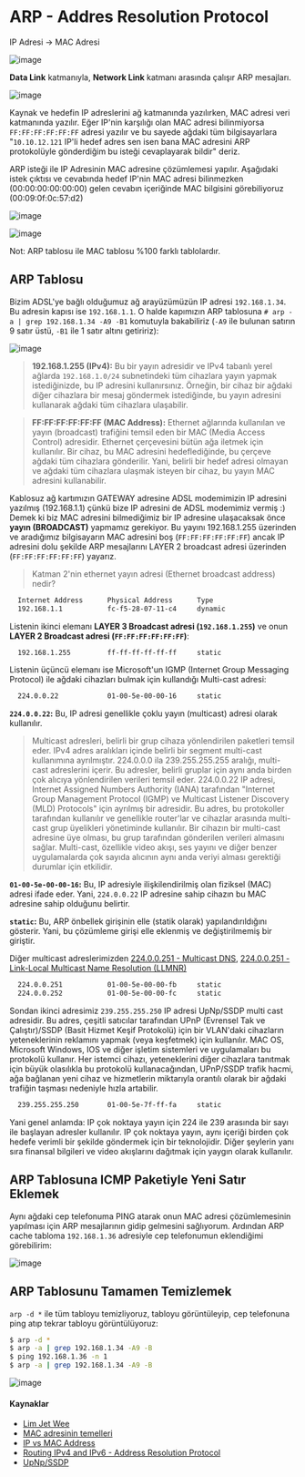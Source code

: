 # ARP - Addres Resolution Protocol

IP Adresi -> MAC Adresi 

![image](https://user-images.githubusercontent.com/261946/146691943-60ec9f9d-b6ab-4cf1-a734-ff6fa7371f79.png)

**Data Link** katmanıyla, **Network Link** katmanı arasında çalışır ARP mesajları. 

![image](https://github.com/cemtopkaya/my-notes/assets/261946/455bee22-7b35-488a-a25e-a35f41f8e49e)

Kaynak ve hedefin IP adreslerini ağ katmanında yazılırken, MAC adresi veri katmanında yazılır. Eğer IP'nin karşılığı olan MAC adresi bilinmiyorsa `FF:FF:FF:FF:FF:FF` adresi yazılır ve bu sayede ağdaki tüm bilgisayarlara "`10.10.12.121` IP'li hedef adres sen isen bana MAC adresini ARP protokolüyle gönderdiğim bu isteği cevaplayarak bildir" deriz.

ARP isteği ile IP Adresinin MAC adresine çözümlemesi yapılır. Aşağıdaki istek çıktısı ve cevabında hedef IP'nin MAC adresi bilinmezken (00:00:00:00:00:00) gelen cevabın içeriğinde MAC bilgisini görebiliyoruz (00:09:0f:0c:57:d2)

![image](https://user-images.githubusercontent.com/261946/146691732-f0942551-3aee-469c-a7e3-41eb591c35e2.png)

![image](https://user-images.githubusercontent.com/261946/146691782-d645ff1e-010c-47ad-a763-8bc7a48eb2b2.png)

Not: ARP tablosu ile MAC tablosu %100 farklı tablolardır.

## ARP Tablosu
Bizim ADSL'ye bağlı olduğumuz ağ arayüzümüzün IP adresi `192.168.1.34`. Bu adresin kapısı ise `192.168.1.1`. 
O halde kapımızın ARP tablosuna `# arp -a | grep 192.168.1.34 -A9 -B1` komutuyla bakabiliriz (`-A9` ile bulunan satırın 9 satır üstü, `-B1` ile 1 satır altını getiririz):

![image](https://user-images.githubusercontent.com/261946/146694933-95229653-38ee-415a-8c5f-b4bd31d9f205.png)

> **192.168.1.255 (IPv4):** Bu bir yayın adresidir ve IPv4 tabanlı yerel ağlarda `192.168.1.0/24` subnetindeki tüm cihazlara yayın yapmak istediğinizde, bu IP adresini kullanırsınız. Örneğin, bir cihaz bir ağdaki diğer cihazlara bir mesaj göndermek istediğinde, bu yayın adresini kullanarak ağdaki tüm cihazlara ulaşabilir.

> **FF:FF:FF:FF:FF:FF (MAC Address):** Ethernet ağlarında kullanılan ve yayın (broadcast) trafiğini temsil eden bir MAC (Media Access Control) adresidir. Ethernet çerçevesini bütün ağa iletmek için kullanılır. Bir cihaz, bu MAC adresini hedeflediğinde, bu çerçeve ağdaki tüm cihazlara gönderilir. Yani, belirli bir hedef adresi olmayan ve ağdaki tüm cihazlara ulaşmak isteyen bir cihaz, bu yayın MAC adresini kullanabilir.

Kablosuz ağ kartımızın GATEWAY adresine ADSL modemimizin IP adresini yazılmış (192.168.1.1) çünkü bize IP adresini de ADSL modemimiz vermiş :)
Demek ki biz MAC adresini bilmediğimiz bir IP adresine ulaşacaksak önce **yayın (BROADCAST)** yapmamız gerekiyor. Bu yayını 192.168.1.255 üzerinden ve aradığımız bilgisayarın MAC adresini boş (`FF:FF:FF:FF:FF:FF`) ancak IP adresini dolu şekilde ARP mesajlarını LAYER 2 broadcast adresi üzerinden (`FF:FF:FF:FF:FF:FF`) yayarız.

> Katman 2'nin ethernet yayın adresi (Ethernet broadcast address) nedir?

```bash
  Internet Address      Physical Address      Type
  192.168.1.1           fc-f5-28-07-11-c4     dynamic
```

Listenin ikinci elemanı **LAYER 3 Broadcast adresi (`192.168.1.255`)** ve onun **LAYER 2 Broadcast adresi (`FF:FF:FF:FF:FF:FF`)**:
```bash
  192.168.1.255         ff-ff-ff-ff-ff-ff     static
```

Listenin üçüncü elemanı ise Microsoft'un IGMP (Internet Group Messaging Protocol) ile ağdaki cihazları bulmak için kullandığı Multi-cast adresi:
```bash
  224.0.0.22            01-00-5e-00-00-16     static
```

**`224.0.0.22`:** Bu, IP adresi genellikle çoklu yayın (multicast) adresi olarak kullanılır. 

> Multicast adresleri, belirli bir grup cihaza yönlendirilen paketleri temsil eder. IPv4 adres aralıkları içinde belirli bir segment multi-cast kullanımına ayrılmıştır. 224.0.0.0 ila 239.255.255.255 aralığı, multi-cast adreslerini içerir. Bu adresler, belirli gruplar için aynı anda birden çok alıcıya yönlendirilen verileri temsil eder.
> 224.0.0.22 IP adresi, Internet Assigned Numbers Authority (IANA) tarafından "Internet Group Management Protocol (IGMP) ve Multicast Listener Discovery (MLD) Protocols" için ayrılmış bir adresidir. Bu adres, bu protokoller tarafından kullanılır ve genellikle router'lar ve cihazlar arasında multi-cast grup üyelikleri yönetiminde kullanılır.
> Bir cihazın bir multi-cast adresine üye olması, bu grup tarafından gönderilen verileri almasını sağlar. Multi-cast, özellikle video akışı, ses yayını ve diğer benzer uygulamalarda çok sayıda alıcının aynı anda veriyi alması gerektiği durumlar için etkilidir.

**`01-00-5e-00-00-16`:** Bu, IP adresiyle ilişkilendirilmiş olan fiziksel (MAC) adresi ifade eder. Yani, `224.0.0.22` IP adresine sahip cihazın bu MAC adresine sahip olduğunu belirtir.

**`static`:** Bu, ARP önbellek girişinin elle (statik olarak) yapılandırıldığını gösterir. Yani, bu çözümleme girişi elle eklenmiş ve değiştirilmemiş bir giriştir.


Diğer multicast adreslerimizden [224.0.0.251 - Multicast DNS](https://www.rfc-editor.org/rfc/rfc6762.html), [224.0.0.251 - Link-Local Multicast Name Resolution (LLMNR)](https://www.rfc-editor.org/rfc/rfc4795.html) 
``` bash
  224.0.0.251           01-00-5e-00-00-fb     static
  224.0.0.252           01-00-5e-00-00-fc     static
```

Sondan ikinci adresimiz `239.255.255.250` IP adresi  UpNp/SSDP multi cast adresidir.
Bu adres, çeşitli satıcılar tarafından UPnP (Evrensel Tak ve Çalıştır)/SSDP (Basit Hizmet Keşif Protokolü) için bir VLAN'daki cihazların yeteneklerinin reklamını yapmak (veya keşfetmek) için kullanılır. MAC OS, Microsoft Windows, IOS ve diğer işletim sistemleri ve uygulamaları bu protokolü kullanır. Her istemci cihazı, yeteneklerini diğer cihazlara tanıtmak için büyük olasılıkla bu protokolü kullanacağından, UPnP/SSDP trafik hacmi, ağa bağlanan yeni cihaz ve hizmetlerin miktarıyla orantılı olarak bir ağdaki trafiğin taşması nedeniyle hızla artabilir.
```bash
  239.255.255.250       01-00-5e-7f-ff-fa     static
```

Yani genel anlamda: IP çok noktaya yayın için 224 ile 239 arasında bir sayı ile başlayan adresler kullanılır. IP çok noktaya yayın, aynı içeriği birden çok hedefe verimli bir şekilde göndermek için bir teknolojidir. Diğer şeylerin yanı sıra finansal bilgileri ve video akışlarını dağıtmak için yaygın olarak kullanılır.

## ARP Tablosuna ICMP Paketiyle Yeni Satır Eklemek
Aynı ağdaki cep telefonuma PING atarak onun MAC adresi çözümlemesinin yapılması için ARP mesajlarının gidip gelmesini sağlıyorum. Ardından ARP cache tabloma `192.168.1.36` adresiyle cep telefonumun eklendiğimi görebilirim:

![image](https://user-images.githubusercontent.com/261946/146695375-a477fd58-c05e-4dfc-b5db-5695042267ac.png)

 ## ARP Tablosunu Tamamen Temizlemek
 `arp -d *` ile tüm tabloyu temizliyoruz, tabloyu görüntüleyip, cep telefonuna ping atıp tekrar tabloyu görüntülüyoruz:
 ```bash
 $ arp -d *
 $ arp -a | grep 192.168.1.34 -A9 -B
 $ ping 192.168.1.36 -n 1 
 $ arp -a | grep 192.168.1.34 -A9 -B
 ```
 
 ![image](https://user-images.githubusercontent.com/261946/146695498-d55e888d-5113-4005-867e-9854296fb0e1.png)


#### Kaynaklar
- [Lim Jet Wee](https://www.youtube.com/watch?v=pBj-7ez1RW0&list=PLrHVSJmDPvloic8M6wi3VhtE-fhoSngd6&index=27)
- [MAC adresinin temelleri](https://www.youtube.com/watch?v=FkiTOMn-XGw)
- [IP vs MAC Address](https://www.youtube.com/watch?v=LMbZWSVplHU)
- [Routing IPv4 and IPv6 - Address Resolution Protocol](https://app.pluralsight.com/course-player?clipId=022627cc-feca-40e1-80e3-787bee15b00e)
- [UpNp/SSDP](https://extremeportal.force.com/ExtrArticleDetail?an=000091058)
